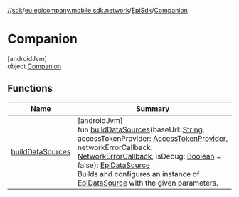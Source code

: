 //[sdk](../../../../index.md)/[eu.epicompany.mobile.sdk.network](../../index.md)/[EpiSdk](../index.md)/[Companion](index.md)

# Companion

[androidJvm]\
object [Companion](index.md)

## Functions

| Name | Summary |
|---|---|
| [buildDataSources](build-data-sources.md) | [androidJvm]<br>fun [buildDataSources](build-data-sources.md)(baseUrl: [String](https://kotlinlang.org/api/latest/jvm/stdlib/kotlin/-string/index.html), accessTokenProvider: [AccessTokenProvider](../../../eu.epicompany.mobile.sdk.network.authentication/-access-token-provider/index.md), networkErrorCallback: [NetworkErrorCallback](../../../eu.epicompany.mobile.sdk.network.error/-network-error-callback/index.md), isDebug: [Boolean](https://kotlinlang.org/api/latest/jvm/stdlib/kotlin/-boolean/index.html) = false): [EpiDataSource](../../../eu.epicompany.mobile.sdk.network.api/-epi-data-source/index.md)<br>Builds and configures an instance of [EpiDataSource](../../../eu.epicompany.mobile.sdk.network.api/-epi-data-source/index.md) with the given parameters. |
